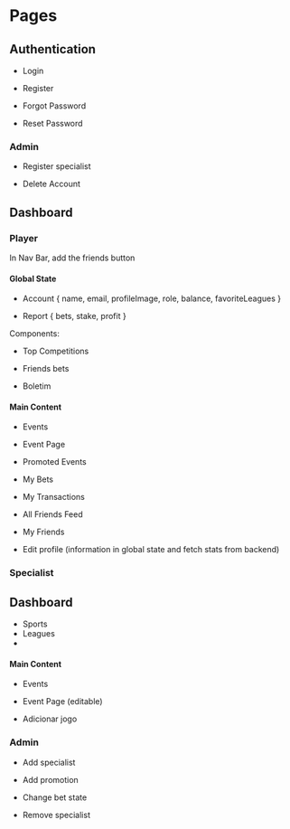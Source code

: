 # Pages

## Authentication

- Login

- Register

- Forgot Password

- Reset Password

### Admin

- Register specialist

- Delete Account

## Dashboard

### Player

 In Nav Bar, add the friends button

#### Global State

- Account { name, email, profileImage, role, balance, favoriteLeagues }

- Report { bets, stake, profit }

Components:

- Top Competitions

- Friends bets

- Boletim

#### Main Content

- Events

- Event Page

- Promoted Events

- My Bets

- My Transactions

- All Friends Feed

- My Friends

- Edit profile (information in global state and fetch stats from backend)

### Specialist

## Dashboard
- Sports
- Leagues
- 
#### Main Content

- Events

- Event Page (editable)

- Adicionar jogo 

### Admin

- Add specialist

- Add promotion

- Change bet state

- Remove specialist
